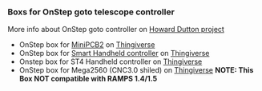 ### Boxs for OnStep goto telescope controller
More info about OnStep goto controller on [Howard Dutton project](https://groups.io/g/onstep/wiki/home)

*  OnStep box for [MiniPCB2](https://easyeda.com/hdutton/minipcb2) on [Thingiverse](https://www.thingiverse.com/thing:3404139)
*  OnStep box for [Smart Handheld controller](https://easyeda.com/hdutton/HC-20e242d665db4c85bb565a0cd0b52233) on [Thingiverse](https://www.thingiverse.com/thing:3212339)
*  Onstep box for ST4 Handheld controller on [Thingiverse](https://www.thingiverse.com/thing:2626117)
*  OnStep box for Mega2560 (CNC3.0 shiled) on [Thingiverse](https://www.thingiverse.com/thing:2748375)  <b>NOTE: This Box NOT compatible with RAMPS 1.4/1.5 </b>
